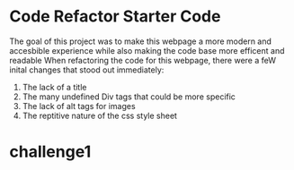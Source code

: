 # Code Refactor Starter Code
The goal of this project was to make this webpage a more modern and accesbible experience while also making the code base more efficent and readable 
When refactoring the code for this webpage, there were a feW inital changes that stood out immediately:
1. The lack of a title
2. The many undefined Div tags that could be more specific
3. The lack of alt tags for images
4. The reptitive nature of the css style sheet
# challenge1
